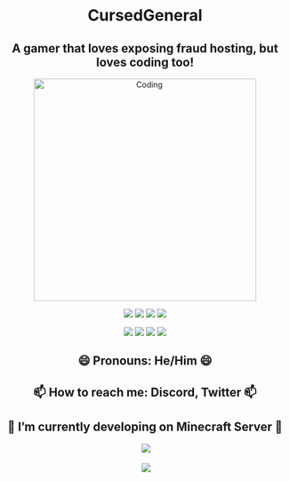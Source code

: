 <h1 align="center">CursedGeneral</h1>
<h2 align="center">A gamer that loves exposing fraud hosting, but loves coding too!</h2>
<p align="center">
  
  </p>
<p align="center">
<img align="center" alt="Coding" width="400" src="https://media.discordapp.net/attachments/832262271631622195/894574124985372682/79a43fa8cf86520814e7e37246332b89.jpg?width=441&height=432">
</p>
<p align="center">
  <img src="https://img.shields.io/github/followers/cursedgeneral?style=social">
  <img src="https://img.shields.io/youtube/channel/subscribers/UCE91ZYpYFMJJOuqUJihqizw?style=social">
  <img src="https://img.shields.io/twitter/follow/ItzCG_?style=social">
  <img src="https://img.shields.io/badge/Discord-CG%238318-blue">
  <p>
<p align="center">
  <img src="https://img.shields.io/badge/Language-HTML5-orange">
  <img src="https://img.shields.io/badge/Language-Bash-red">
  <img src="https://img.shields.io/badge/Language-Lua-lightgrey">
  <img src="https://img.shields.io/badge/Language-PHP-brightgreen">
  <p>
<h2 align="center">😄 Pronouns: He/Him 😄</h2>
<h2 align="center">📫 How to reach me: Discord, Twitter 📫</h2>
<h2 align="center">🔭 I’m currently developing on Minecraft Server 🔭</h2>
<p align="center">&nbsp;<img src="https://github-readme-stats.vercel.app/api/top-langs/?username=cursedgeneral&langs_count=5&theme=radical" /></p>
<p align="center">&nbsp;<img align="center" src="https://github-readme-stats.vercel.app/api?username=cursedgeneral&show_icons=true&theme=radical"/></p>
